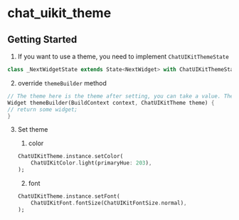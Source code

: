 # chat_uikit_theme

## Getting Started

1. If you want to use a theme, you need to implement `ChatUIKitThemeState`

```dart
class _NextWidgetState extends State<NextWidget> with ChatUIKitThemeState {}
```

2. override `themeBuilder` method

```dart
// The theme here is the theme after setting, you can take a value. There is no need to override the `build` once `themeBuilder` is used
Widget themeBuilder(BuildContext context, ChatUIKitTheme theme) {
// return some widget;
}
```

3. Set theme
   1.  color

    ```dart
    ChatUIKitTheme.instance.setColor(
        ChatUIKitColor.light(primaryHue: 203),
    );
    ```
    2. font

    ```dart
    ChatUIKitTheme.instance.setFont(
        ChatUIKitFont.fontSize(ChatUIKitFontSize.normal),
    );
    ```
